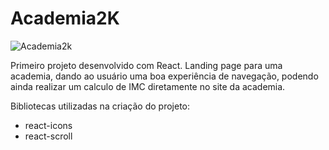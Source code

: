# Academia2K
![Academia2k](https://github.com/KetsonKersen/academia2k/assets/127996989/cb508a66-d21b-4c41-9caa-42009250722b)

Primeiro projeto desenvolvido com React.
Landing page para uma academia, dando ao usuário uma boa experiência de navegação, podendo ainda realizar um calculo de IMC diretamente no site da academia.

Bibliotecas utilizadas na criação do projeto:
- react-icons
- react-scroll
